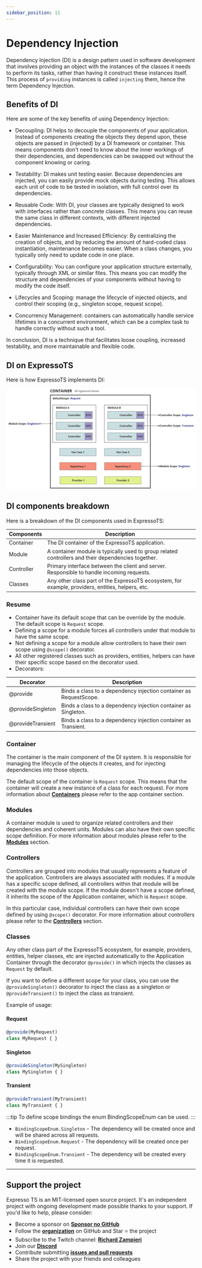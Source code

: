 ```yaml
---
sidebar_position: 11
---
```


# Dependency Injection

Dependency Injection (DI) is a design pattern used in software development that involves providing an object with the instances of the classes it needs to perform its tasks, rather than having it construct these instances itself. This process of `providing` instances is called `injecting` them, hence the term Dependency Injection.

## Benefits of DI

Here are some of the key benefits of using Dependency Injection:

- Decoupling: DI helps to decouple the components of your application. Instead of components creating the objects they depend upon, these objects are passed in (injected) by a DI framework or container. This means components don't need to know about the inner workings of their dependencies, and dependencies can be swapped out without the component knowing or caring.

- Testability: DI makes unit testing easier. Because dependencies are injected, you can easily provide mock objects during testing. This allows each unit of code to be tested in isolation, with full control over its dependencies.

- Reusable Code: With DI, your classes are typically designed to work with interfaces rather than concrete classes. This means you can reuse the same class in different contexts, with different injected dependencies.

- Easier Maintenance and Increased Efficiency: By centralizing the creation of objects, and by reducing the amount of hard-coded class instantiation, maintenance becomes easier. When a class changes, you typically only need to update code in one place.

- Configurability: You can configure your application structure externally, typically through XML or similar files. This means you can modify the structure and dependencies of your components without having to modify the code itself.

- Lifecycles and Scoping: manage the lifecycle of injected objects, and control their scoping (e.g., singleton scope, request scope).

- Concurrency Management: containers can automatically handle service lifetimes in a concurrent environment, which can be a complex task to handle correctly without such a tool.

In conclusion, DI is a technique that facilitates loose coupling, increased testability, and more maintainable and flexible code.

## DI on ExpressoTS

Here is how ExpressoTS implements DI:

![Application Overview](./img/di.png)

## DI components breakdown

Here is a breakdown of the DI components used in ExpressoTS:

| Components   | Description                                            |
| ------------ | ------------------------------------------------------------------------------------------------- |
| Container    | The DI container of the ExpressoTS application.                                                    |
| Module       | A container module is typically used to group related controllers and their dependencies together. |
| Controller   | Primary interface between the client and server. Responsible to handle incoming requests.          |
| Classes      | Any other class part of the ExpressoTS ecosystem, for example, providers, entities, helpers, etc.  |

### Resume

- Container have its default scope that can be override by the module. The default scope is `Request` scope.
- Defining a scope for a module forces all controllers under that module to have the same scope.
- Not defining a scope for a module allow controllers to have their own scope using `@scope()` decorator.
- All other registered classes such as providers, entities, helpers can have their specific scope based on the decorator used.
- Decorators:

| Decorator          | Description                                                                    |
| ------------------ | ------------------------------------------------------------------------------ |
| @provide           | Binds a class to a dependency injection container as RequestScope.             |
| @provideSingleton  | Binds a class to a dependency injection container as Singleton.                |
| @provideTransient  | Binds a class to a dependency injection container as Transient.                |

### Container

The container is the main component of the DI system. It is responsible for managing the lifecycle of the objects it creates, and for injecting dependencies into those objects.

The default scope of the container is `Request` scope. This means that the container will create a new instance of a class for each request. For more information about **[Containers](app-container.md)** please refer to the app container section.

### Modules

A container module is used to organize related controllers and their dependencies and coherent units. Modules can also have their own specific scope definition. For more information about modules please refer to the **[Modules](module.md)** section.

### Controllers

Controllers are grouped into modules that usually represents a feature of the application. Controllers are always associated with modules. If a module has a specific scope defined, all controllers within that module will be created with the module scope. If the module doesn't have a scope defined, it inherits the scope of the Application container, which is `Request` scope.

In this particular case, individual controllers can have their own scope defined by using `@scope()` decorator. For more information about controllers please refer to the **[Controllers](controller.md)** section.

### Classes

Any other class part of the ExpressoTS ecosystem, for example, providers, entities, helper classes, etc are injected automatically to the Application Container through the decorator `@provide()` in which injects the classes as `Request` by default.

If you want to define a different scope for your class, you can use the `@provideSingleton()` decorator to inject the class as a singleton or `@provideTransient()` to inject the class as transient.

Example of usage:

#### Request

```typescript
@provide(MyRequest)
class MyRequest { }
```

#### Singleton

```typescript
@provideSingleton(MySingleton)
class MySingleton { }
```

#### Transient

```typescript
@provideTransient(MyTransient)
class MyTransient { }
```

:::tip
To define scope bindings the enum BindingScopeEnum can be used.
:::

- `BindingScopeEnum.Singleton` - The dependency will be created once and will be shared across all requests.
- `BindingScopeEnum.Request` - The dependency will be created once per request.
- `BindingScopeEnum.Transient` - The dependency will be created every time it is requested.

---

## Support the project

Expresso TS is an MIT-licensed open source project. It's an independent project with ongoing development made possible thanks to your support. If you'd like to help, please consider:

- Become a sponsor on **[Sponsor no GitHub](https://github.com/sponsors/expressots)**
- Follow the **[organization](https://github.com/expressots)** on GitHub and Star ⭐ the project
- Subscribe to the Twitch channel: **[Richard Zampieri](https://www.twitch.tv/richardzampieri)**
- Join our **[Discord](https://discord.com/invite/PyPJfGK)**
- Contribute submitting **[issues and pull requests](https://github.com/expressots/expressots/issues/new/choose)**
- Share the project with your friends and colleagues
